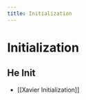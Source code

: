 ```yaml
---
title: Initialization
---
```


# Initialization

## He Init
- [[Xavier Initialization]]
















